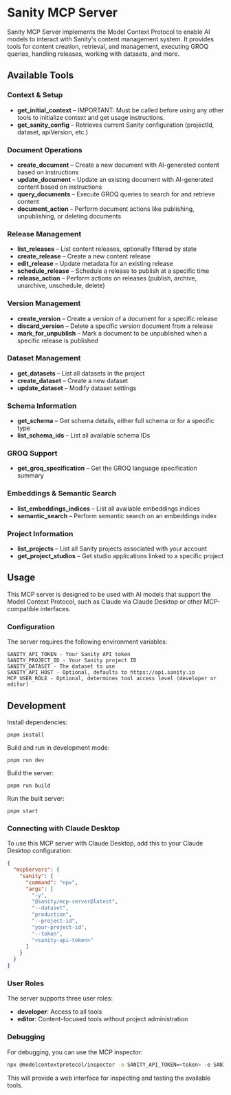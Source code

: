 # Sanity MCP Server

Sanity MCP Server implements the Model Context Protocol to enable AI models to interact with Sanity's content management system. It provides tools for content creation, retrieval, and management, executing GROQ queries, handling releases, working with datasets, and more.

## Available Tools

### Context & Setup

- **get_initial_context** – IMPORTANT: Must be called before using any other tools to initialize context and get usage instructions.
- **get_sanity_config** – Retrieves current Sanity configuration (projectId, dataset, apiVersion, etc.)

### Document Operations

- **create_document** – Create a new document with AI-generated content based on instructions
- **update_document** – Update an existing document with AI-generated content based on instructions
- **query_documents** – Execute GROQ queries to search for and retrieve content
- **document_action** – Perform document actions like publishing, unpublishing, or deleting documents

### Release Management

- **list_releases** – List content releases, optionally filtered by state
- **create_release** – Create a new content release
- **edit_release** – Update metadata for an existing release
- **schedule_release** – Schedule a release to publish at a specific time
- **release_action** – Perform actions on releases (publish, archive, unarchive, unschedule, delete)

### Version Management

- **create_version** – Create a version of a document for a specific release
- **discard_version** – Delete a specific version document from a release
- **mark_for_unpublish** – Mark a document to be unpublished when a specific release is published

### Dataset Management

- **get_datasets** – List all datasets in the project
- **create_dataset** – Create a new dataset
- **update_dataset** – Modify dataset settings

### Schema Information

- **get_schema** – Get schema details, either full schema or for a specific type
- **list_schema_ids** – List all available schema IDs

### GROQ Support

- **get_groq_specification** – Get the GROQ language specification summary

### Embeddings & Semantic Search

- **list_embeddings_indices** – List all available embeddings indices
- **semantic_search** – Perform semantic search on an embeddings index

### Project Information

- **list_projects** – List all Sanity projects associated with your account
- **get_project_studios** – Get studio applications linked to a specific project

## Usage

This MCP server is designed to be used with AI models that support the Model Context Protocol, such as Claude via Claude Desktop or other MCP-compatible interfaces.

### Configuration

The server requires the following environment variables:

```
SANITY_API_TOKEN - Your Sanity API token
SANITY_PROJECT_ID - Your Sanity project ID
SANITY_DATASET - The dataset to use
SANITY_API_HOST - Optional, defaults to https://api.sanity.io
MCP_USER_ROLE - Optional, determines tool access level (developer or editor)
```

## Development

Install dependencies:

```
pnpm install
```

Build and run in development mode:

```
pnpm run dev
```

Build the server:

```
pnpm run build
```

Run the built server:

```
pnpm start
```

### Connecting with Claude Desktop

To use this MCP server with Claude Desktop, add this to your Claude Desktop configuration:

```json
{
  "mcpServers": {
    "sanity": {
      "command": "npx",
      "args": [
        "-y",
        "@sanity/mcp-server@latest",
        "--dataset",
        "production",
        "--project-id",
        "your-project-id",
        "--token",
        "<sanity-api-token>"
      ]
    }
  }
}
```

### User Roles

The server supports three user roles:

- **developer**: Access to all tools
- **editor**: Content-focused tools without project administration

### Debugging

For debugging, you can use the MCP inspector:

```bash
npx @modelcontextprotocol/inspector -e SANITY_API_TOKEN=<token> -e SANITY_PROJECT_ID=<project_id> -e SANITY_DATASET=<ds> -e MCP_USER_ROLE=developer node path/to/build/index.js
```

This will provide a web interface for inspecting and testing the available tools.
